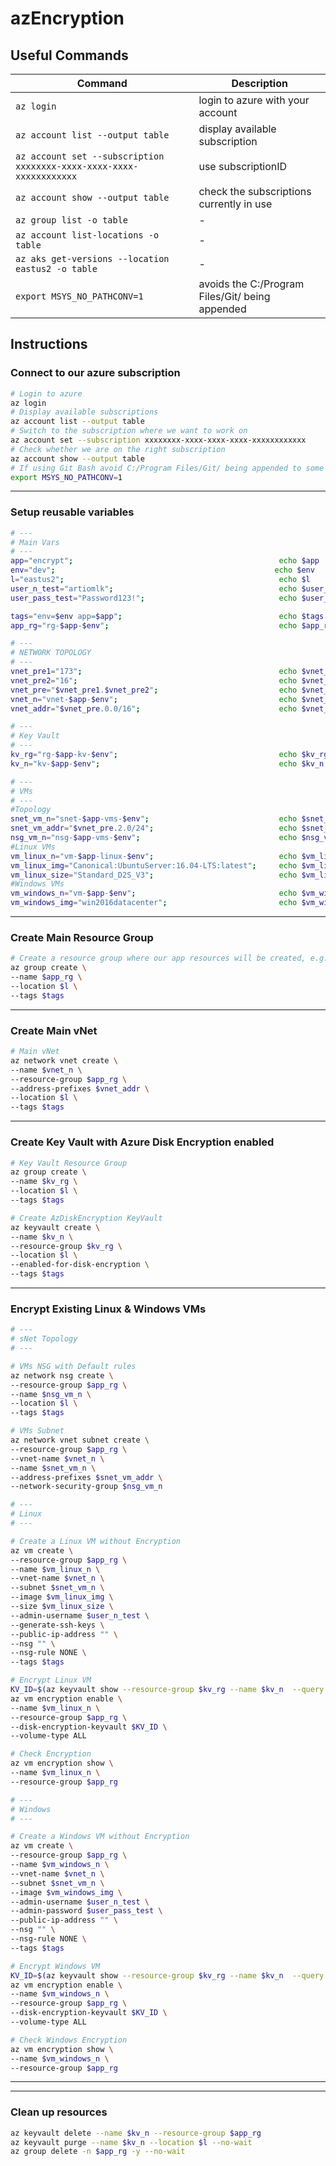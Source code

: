 # azEncryption

## Useful Commands

| Command                                                              | Description                                     |
| -------------------------------------------------------------------- | ----------------------------------------------- |
| `az login`                                                           | login to azure with your account                |
| `az account list --output table`                                     | display available subscription                  |
| `az account set --subscription xxxxxxxx-xxxx-xxxx-xxxx-xxxxxxxxxxxx` | use subscriptionID                              |
| `az account show --output table`                                     | check the subscriptions currently in use        |
| `az group list -o table`                                             | -                                               |
| `az account list-locations -o table`                                 | -                                               |
| `az aks get-versions --location eastus2 -o table`                    | -                                               |
| `export MSYS_NO_PATHCONV=1`                                          | avoids the C:/Program Files/Git/ being appended |

## Instructions

### Connect to our azure subscription

```bash
# Login to azure
az login
# Display available subscriptions
az account list --output table
# Switch to the subscription where we want to work on
az account set --subscription xxxxxxxx-xxxx-xxxx-xxxx-xxxxxxxxxxxx
# Check whether we are on the right subscription
az account show --output table
# If using Git Bash avoid C:/Program Files/Git/ being appended to some resources IDs
export MSYS_NO_PATHCONV=1
```

---

### Setup reusable variables

```bash
# ---
# Main Vars
# ---
app="encrypt";                                              echo $app
env="dev";                                                 echo $env
l="eastus2";                                                echo $l
user_n_test="artiomlk";                                     echo $user_n_test
user_pass_test="Password123!";                              echo $user_pass_test

tags="env=$env app=$app";                                   echo $tags
app_rg="rg-$app-$env";                                      echo $app_rg

# ---
# NETWORK TOPOLOGY
# ---
vnet_pre1="173";                                            echo $vnet_pre1
vnet_pre2="16";                                             echo $vnet_pre2
vnet_pre="$vnet_pre1.$vnet_pre2";                           echo $vnet_pre
vnet_n="vnet-$app-$env";                                    echo $vnet_n
vnet_addr="$vnet_pre.0.0/16";                               echo $vnet_addr

# ---
# Key Vault
# ---
kv_rg="rg-$app-kv-$env";                                    echo $kv_rg
kv_n="kv-$app-$env";                                        echo $kv_n

# ---
# VMs
# ---
#Topology
snet_vm_n="snet-$app-vms-$env";                             echo $snet_vm_n
snet_vm_addr="$vnet_pre.2.0/24";                            echo $snet_vm_addr
nsg_vm_n="nsg-$app-vms-$env";                               echo $nsg_vm_n
#Linux VMs
vm_linux_n="vm-$app-linux-$env";                            echo $vm_linux_n
vm_linux_img="Canonical:UbuntuServer:16.04-LTS:latest";     echo $vm_linux_img
vm_linux_size="Standard_D2S_V3";                            echo $vm_linux_size
#Windows VMs
vm_windows_n="vm-$app-$env";                                echo $vm_windows_n
vm_windows_img="win2016datacenter";                         echo $vm_windows_img
```

---

### Create Main Resource Group

```bash
# Create a resource group where our app resources will be created, e.g. AKS, ACR, vNets...
az group create \
--name $app_rg \
--location $l \
--tags $tags
```

---

### Create Main vNet

```bash
# Main vNet
az network vnet create \
--name $vnet_n \
--resource-group $app_rg \
--address-prefixes $vnet_addr \
--location $l \
--tags $tags
```

---

### Create Key Vault with Azure Disk Encryption enabled

```bash
# Key Vault Resource Group
az group create \
--name $kv_rg \
--location $l \
--tags $tags

# Create AzDiskEncryption KeyVault
az keyvault create \
--name $kv_n \
--resource-group $kv_rg \
--location $l \
--enabled-for-disk-encryption \
--tags $tags
```

---

### Encrypt Existing Linux & Windows VMs

```bash
# ---
# sNet Topology
# ---

# VMs NSG with Default rules
az network nsg create \
--resource-group $app_rg \
--name $nsg_vm_n \
--location $l \
--tags $tags

# VMs Subnet
az network vnet subnet create \
--resource-group $app_rg \
--vnet-name $vnet_n \
--name $snet_vm_n \
--address-prefixes $snet_vm_addr \
--network-security-group $nsg_vm_n

# ---
# Linux
# ---

# Create a Linux VM without Encryption
az vm create \
--resource-group $app_rg \
--name $vm_linux_n \
--vnet-name $vnet_n \
--subnet $snet_vm_n \
--image $vm_linux_img \
--size $vm_linux_size \
--admin-username $user_n_test \
--generate-ssh-keys \
--public-ip-address "" \
--nsg "" \
--nsg-rule NONE \
--tags $tags

# Encrypt Linux VM
KV_ID=$(az keyvault show --resource-group $kv_rg --name $kv_n  --query id --out tsv); echo $KV_ID
az vm encryption enable \
--name $vm_linux_n \
--resource-group $app_rg \
--disk-encryption-keyvault $KV_ID \
--volume-type ALL

# Check Encryption
az vm encryption show \
--name $vm_linux_n \
--resource-group $app_rg

# ---
# Windows
# ---

# Create a Windows VM without Encryption
az vm create \
--resource-group $app_rg \
--name $vm_windows_n \
--vnet-name $vnet_n \
--subnet $snet_vm_n \
--image $vm_windows_img \
--admin-username $user_n_test \
--admin-password $user_pass_test \
--public-ip-address "" \
--nsg "" \
--nsg-rule NONE \
--tags $tags

# Encrypt Windows VM
KV_ID=$(az keyvault show --resource-group $kv_rg --name $kv_n  --query id --out tsv); echo $KV_ID
az vm encryption enable \
--name $vm_windows_n \
--resource-group $app_rg \
--disk-encryption-keyvault $KV_ID \
--volume-type ALL

# Check Windows Encryption
az vm encryption show \
--name $vm_windows_n \
--resource-group $app_rg
```

---

---

### Clean up resources

```bash
az keyvault delete --name $kv_n --resource-group $app_rg
az keyvault purge --name $kv_n --location $l --no-wait
az group delete -n $app_rg -y --no-wait
```
